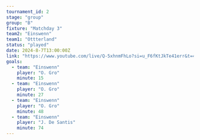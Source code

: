 ```yaml
---
tournament_id: 2
stage: "group"
group: "B"
fixture: "Matchday 3"
team2: "Einswenn"
team1: "Ottterland"
status: "played"
date: 2024-8-7T13:00:00Z
link: "https://www.youtube.com/live/Q-5xhnmFhLo?si=u_F6fKtJkTe41err&t=4488"
goals:
  - team: "Einswenn"
    player: "O. Gro"
    minute: 15
  - team: "Einswenn"
    player: "O. Gro"
    minute: 27
  - team: "Einswenn"
    player: "O. Gro"
    minute: 48
  - team: "Einswenn"
    player: "J. De Santis"
    minute: 74
---
```

